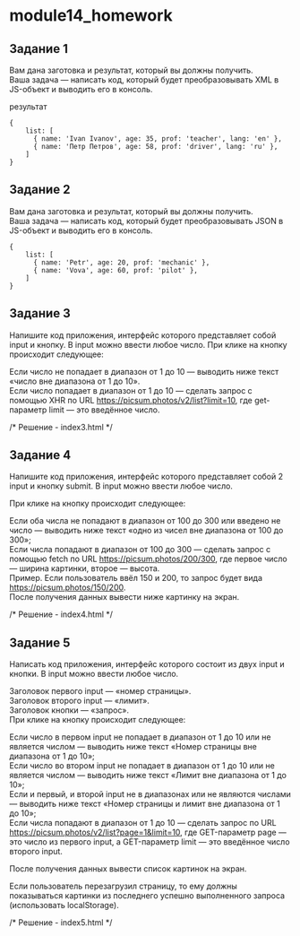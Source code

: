 # module14_homework  
## Задание 1  
Вам дана заготовка и результат, который вы должны получить.   
Ваша задача — написать код, который будет преобразовывать XML в JS-объект и выводить его в консоль.  

результат  
```
{  
    list: [
      { name: 'Ivan Ivanov', age: 35, prof: 'teacher', lang: 'en' },
      { name: 'Петр Петров', age: 58, prof: 'driver', lang: 'ru' },
    ]  
}
```



## Задание 2  
Вам дана заготовка и результат, который вы должны получить.  
Ваша задача — написать код, который будет преобразовывать JSON в JS-объект и выводить его в консоль.  

```
{  
    list: [  
      { name: 'Petr', age: 20, prof: 'mechanic' },  
      { name: 'Vova', age: 60, prof: 'pilot' },  
    ]  
}  
```  



## Задание 3  
  
Напишите код приложения, интерфейс которого представляет собой input и кнопку. В input можно ввести любое число. При клике на кнопку происходит следующее:  
  
Если число не попадает в диапазон от 1 до 10 — выводить ниже текст «число вне диапазона от 1 до 10».  
Если число попадает в диапазон от 1 до 10 — сделать запрос c помощью XHR по URL https://picsum.photos/v2/list?limit=10, где get-параметр limit — это введённое число.  
  
/* Решение - index3.html */  

 
 
## Задание 4  
   
Напишите код приложения, интерфейс которого представляет собой 2 input и кнопку submit. В input можно ввести любое число.  
   
При клике на кнопку происходит следующее:  
  
Если оба числа не попадают в диапазон от 100 до 300 или введено не число — выводить ниже текст «одно из чисел вне диапазона от 100 до 300»;  
Если числа попадают в диапазон от 100 до 300 — сделать запрос c помощью fetch по URL https://picsum.photos/200/300, где первое число — ширина картинки, второе — высота.  
Пример. Если пользователь ввёл 150 и 200, то запрос будет вида https://picsum.photos/150/200.  
После получения данных вывести ниже картинку на экран.  
  
/* Решение - index4.html */  



## Задание 5  
  
Написать код приложения, интерфейс которого состоит из двух input и кнопки. В input можно ввести любое число.  
  
Заголовок первого input — «номер страницы».  
Заголовок второго input — «лимит».  
Заголовок кнопки — «запрос».  
При клике на кнопку происходит следующее:  
  
Если число в первом input не попадает в диапазон от 1 до 10 или не является числом — выводить ниже текст «Номер страницы вне диапазона от 1 до 10»;  
Если число во втором input не попадает в диапазон от 1 до 10 или не является числом — выводить ниже текст «Лимит вне диапазона от 1 до 10»;  
Если и первый, и второй input не в диапазонах или не являются числами — выводить ниже текст «Номер страницы и лимит вне диапазона от 1 до 10»;  
Если числа попадают в диапазон от 1 до 10 — сделать запрос по URL https://picsum.photos/v2/list?page=1&limit=10, где GET-параметр page — это число из первого input, а GET-параметр limit — это введённое число второго input.  
  
После получения данных вывести список картинок на экран.  
  
Если пользователь перезагрузил страницу, то ему должны показываться картинки из последнего успешно выполненного запроса (использовать localStorage).   
  
/* Решение - index5.html */  

